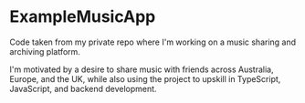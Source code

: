 # ExampleMusicApp
Code taken from my private repo where I'm working on a music sharing and archiving platform.

I'm motivated by a desire to share music with friends across Australia, Europe, and the UK, while also using the project to upskill in TypeScript, JavaScript, and backend development.
